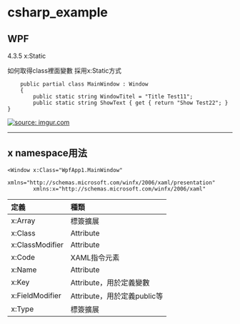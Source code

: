 # csharp_example


## WPF

4.3.5 x:Static

如何取得class裡面變數
採用x:Static方式

```
    public partial class MainWindow : Window
    {
        public static string WindowTitel = "Title Test11";
        public static string ShowText { get { return "Show Test22"; } }
```

<a href="https://imgur.com/iuMRIjd"><img src="https://i.imgur.com/iuMRIjd.png" title="source: imgur.com" /></a>

---------

## x namespace用法

```
<Window x:Class="WpfApp1.MainWindow"
        xmlns="http://schemas.microsoft.com/winfx/2006/xaml/presentation"
        xmlns:x="http://schemas.microsoft.com/winfx/2006/xaml"
```

|定義 | 種類 |
|:----|:----|
| x:Array | 標簽擴展 |
| x:Class | Attribute |
| x:ClassModifier | Attribute |
| x:Code | XAML指令元素 |
| x:Name | Attribute |
| x:Key  | Attribute，用於定義變數 |
| x:FieldModifier | Attribute，用於定義public等 |
| x:Type | 標簽擴展 |

